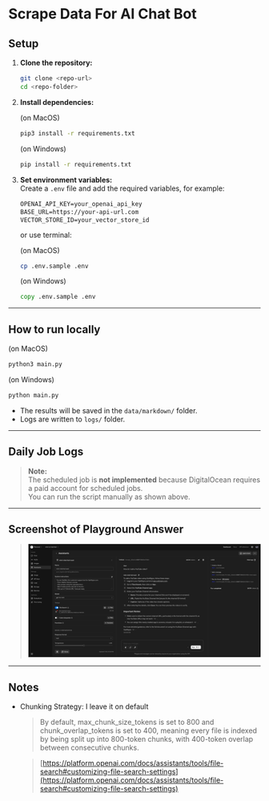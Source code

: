 # Scrape Data For AI Chat Bot

## Setup

1. **Clone the repository:**

   ```bash
   git clone <repo-url>
   cd <repo-folder>
   ```

2. **Install dependencies:**

   (on MacOS)

   ```bash
   pip3 install -r requirements.txt
   ```

   (on Windows)

   ```cmd
   pip install -r requirements.txt
   ```

3. **Set environment variables:**  
   Create a `.env` file and add the required variables, for example:

   ```
   OPENAI_API_KEY=your_openai_api_key
   BASE_URL=https://your-api-url.com
   VECTOR_STORE_ID=your_vector_store_id
   ```

   or use terminal:

   (on MacOS)

   ```bash
   cp .env.sample .env
   ```

   (on Windows)

   ```cmd
   copy .env.sample .env
   ```

---

## How to run locally

(on MacOS)

```bash
python3 main.py
```

(on Windows)

```cmd
python main.py
```

- The results will be saved in the `data/markdown/` folder.
- Logs are written to `logs/` folder.

---

## Daily Job Logs

> **Note:**  
> The scheduled job is **not implemented** because DigitalOcean requires a paid account for scheduled jobs.  
> You can run the script manually as shown above.

---

## Screenshot of Playground Answer

> ![Playground Answer Screenshot](./screenshot/answer_screenshot.png)

---

## Notes

- Chunking Strategy: I leave it on default

  > By default, max_chunk_size_tokens is set to 800 and chunk_overlap_tokens is set to 400, meaning every file is indexed by being split up into 800-token chunks, with 400-token overlap between consecutive chunks.

  > [https://platform.openai.com/docs/assistants/tools/file-search#customizing-file-search-settings](https://platform.openai.com/docs/assistants/tools/file-search#customizing-file-search-settings)

